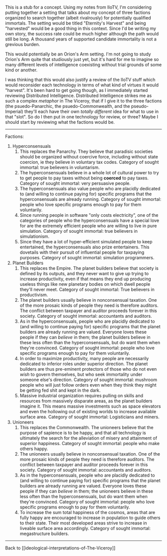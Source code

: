 This is a stub for a concept.  Using my notes from IIoTV, I'm considering putting together a setting that talks about my concept of three factions organized to search together (albeit rivalrously) for potentially qualified immortals.  The setting would be titled "Eternity's Harvest" and being "harvested" would be a good thing in this context.  Since I'd be writing my own story, the success rate could be much higher although the path would still be long.  A thousand years of supported candidate immortality is not a grevious burden.

This would potentially be an Orion's Arm setting.  I'm not going to study Orion's Arm quite that studiously just yet, but it's hard for me to imagine so many different levels of intelligence coexisting without trial grounds of some kind or another.

I was thinking that this would also justify a review of the IIoTV stuff which would reconsider each technology in terms of what kind of virtues it would "harvest".  It's been hard to get going though, as I immediately started reviewing Distributed Intelligence.  Distributed Intelligence strikes me as such a complex *metaphor* in The Viceroy, that if I give it to the three factions (the psuedo-Panarchic, the psuedo-Commonwealth, and the pseudo-Imperial) they'll each have their own *totally different* idea for what to use in that "slot".  So do I then put in one technology for review, or three?  Maybe I should start by reviewing what the factions would be.

---
Factions:
1.  Hyperconsensuals
	1.  This replaces the Panarchy.  They believe that paradisic societies should be organized without coercive force, including without state coercion, ie they believe in voluntary tax codes.  Category of sought immortal: true believers in voluntarism.
	2.  The hyperconsensuals believe in a whole lot of cultural power to try to get people to pay taxes without being **coerced** to pay taxes.  Category of sought immortal: very persuasive people.
	3.  The hyperconsensuals also value people who are placidly dedicated to (and willing to continue paying for) specific programs that the hyperconsensuals are already running.  Category of sought immortal: people who love specific programs enough to pay for them voluntarily.
	4.  Since running people in software "only costs electricity", one of the categories of people who the hyperconsensuals have a special love for are the extremely efficient people who are willing to live in pure simulation.  Category of sought immortal:  true believers in simulationism.
	5.  Since they have a lot of hyper-efficient simulated people to keep entertained, the hyperconsensuals also prize entertainers.  This dovetails with their pursuit of influential people for taxpaying purposes.  Category of sought immortal: simulation programmers.
2.  Planet Builders
	1.  This replaces the Empire.  The planet builders believe that society is defined by its outputs, and they never want to give up trying to increase productivity, even if that means they end up producing useless things like new planetary bodies on which dwell people they'll never meet.  Category of sought immortal:  True believers in productivism.
	2.  The planet builders usually believe in nonconsensual taxation.  One of the more prosaic kinds of people they need is therefore auditors.  The conflict between taxpayer and auditor proceeds forever in this society.  Category of sought immortal: accountants and auditors.
	3.  As in the hyperconsensuals, people who are placidly dedicated to (and willing to continue paying for) specific programs that the planet builders are already running are valued.  Everyone loves these people if they can *believe* in them; the planet builders believe in these less often than the hyperconsensuals, but do want them when they're convinced.  Category of sought immortal: people who love specific programs enough to pay for them voluntarily.  
	4.  In order to maximize productivity, many people are necessarily dedicated to inferior roles under superior direction.  The planet builders are thus pre-eminent protectors of those who do not even *wish* to govern themselves, but who seek immortality under someone else's direction.  Category of sought immortal: mushroom people who will just follow orders even when they think they might be getting fed shit and kept in the dark.
	5.  Massive industrial organization requires pulling on skills and resources from massively disparate areas, as the planet builders imagine it.  This means massive investments such as space elevators and even the hollowing out of existing worlds to increase available surface area.  Category of sought immortal:  Logisticians and miners.
3.  Unioneers
	1.  This replaces the Commonwealth.  The unioneers believe that the purpose of sapience is to be happy, and that all technology is ultimately the search for the alleviation of misery and attainment of superior happiness.  Category of sought immortal: people who make others happy.
	2.  The unioneers usually believe in nonconsensual taxation.  One of the more prosaic kinds of people they need is therefore auditors.  The conflict between taxpayer and auditor proceeds forever in this society.  Category of sought immortal: accountants and auditors.
	3.  As in the hyperconsensuals, people who are placidly dedicated to (and willing to continue paying for) specific programs that the planet builders are already running are valued.  Everyone loves these people if they can *believe* in them; the unioneers believe in these less often than the hyperconsensuals, but do want them when they're convinced.  Category of sought immortal: people who love specific programs enough to pay for them voluntarily.  
	4.  To increase the sum total happiness of the cosmos, areas that are fully happy are encouraged to increase in population to guide others to their state.  Their most developed areas strive to increase in liveable surface area accordingly.  Category of sought immortal: megastructure builders.

---
Back to [[ideological-interpretations-of-The-Viceroy]]
